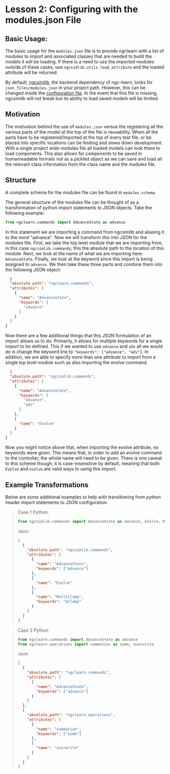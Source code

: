 # Lesson 2: Configuring with the modules.json File

## Basic Usage:

The basic usage for the `modules.json` file is to provide ngclearn with a list of modules to import and associated
classes that are needed to build the models it will be loading. If there is a need to use the imported
modules outside of these cases, use `ngcsimlib.utils.load_attribute` and the loaded
attribute will be returned.

By default, <a href="https://github.com/NACLab/ngc-sim-lib">ngcsimlib</a>, the backend
dependency of ngc-learn, looks for `json_files/modules.json` in your project path.
However, this can be changed inside the
<a href=https://ngc-learn.readthedocs.io/en/latest/tutorials/model_basics/configuration.html>configuration file</a>. In
the event that this
file is missing, ngcsimlib will not break but its ability to load saved models will be limited.

## Motivation

The motivation behind the use of `modules.json` versus the registering all the
various parts of the model at the top of the file is reusability. When all the
parts have to be registered/imported at the top of every test file, or be placed into specific locations can be limiting
and slows down development. With a single project wide modules file all loaded models can look there to load components.
This also allows for components to be saved in humanreadable formats not as a pickled object as we can save and load all
the relevant class information from the class name and the modules file.

## Structure

A complete schema for the modules file can be found in `modules.schema`

The general structure of the modules file can be thought of as a transformation
of python import statements to JSON objects. Take the following example:

```python
from ngclearn.commands import AdvanceState as advance
```

In this statement we are importing a command from ngcsimlib and aliasing it to the
word "advance". Now we will transform this into JSON for the modules file. First,
we take the top level module that we are importing from, in this case
`ngcsimlib.commands`; this the absolute path to the location of this module. Next,
we look at the name of what we are importing here: `AdvanceState`. Finally, we
look at the keyword since this import is being assigned to `advance`. We then
take these three parts and combine them into the following JSON object:

```json
  {
  "absolute_path": "ngclearn.commands",
  "attributes": [
    {
      "name": "AdvanceState",
      "keywords": [
        "advance"
      ]
    }
  ]
}
```

Now there are a few additional things that this JSON formulation of an import
allows us to do. Primarily, it allows for multiple keywords for a single import
to be defined. This if we wanted to use `advance` and `adv` all we would do is
change the keyword line to `"keywords": ["advance", "adv"]`. In addition, we are able
to specify more than one attribute to import from a single top level module
such as also importing the evolve command.

```json
  {
  "absolute_path": "ngcsimlib.commands",
  "attributes": [
    {
      "name": "AdvanceState",
      "keywords": [
        "advance",
        "adv"
      ]
    },
    {
      "name": "Evolve"
    }
  ]
}
```

Now you might notice above that, when importing the evolve attribute, no
keywords were given. This means that, in order to add an evolve command to
the controller, the whole name will need to be given. There is one caveat to
this scheme though; it is case-insensitive by default, meaning that both
`Evolve` and `evolve` are valid ways to using this import.

## Example Transformations

Below are some additional examples to help with transitioning from python
header import statements to JSON configuration.

> Case 1
> Python:
> ```python
> from ngcsimlib.commands import AdvanceState as advance, Evolve, Multiclamp as mClamp
> ```
> Json:
> ```json
> [
>   {
>     "absolute_path": "ngcsimlib.commands",
>     "attributes": [
>       {
>         "name": "AdvanceState",
>         "keywords": ["advance"]
>       },
>       {
>         "name": "Evolve"
>       },
>       {
>         "name": "Multiclamp",
>         "keywords": "mClamp"
>       }
>     ]
>   }
> ]
> ```

> Case 2
> Python
> ```python
> from ngclearn.commands import AdvanceState as advance
> from ngclearn.operations import summation as summ, overwrite
> ```
>
> Json
> ```json
> [
>   {
>     "absolute_path": "ngclearn.commands",
>     "attributes": [
>       {
>         "name": "AdvanceState",
>         "keywords": ["advance"]
>       }
>     ]
>   },
>   {
>     "absolute_path": "ngclearn.operations",
>     "attributes": [
>       {
>         "name": "summation",
>         "keywords": ["summ"]
>       },
>       {
>         "name": "overwrite"
>       }
>     ]
>   }
> ]
> ```
